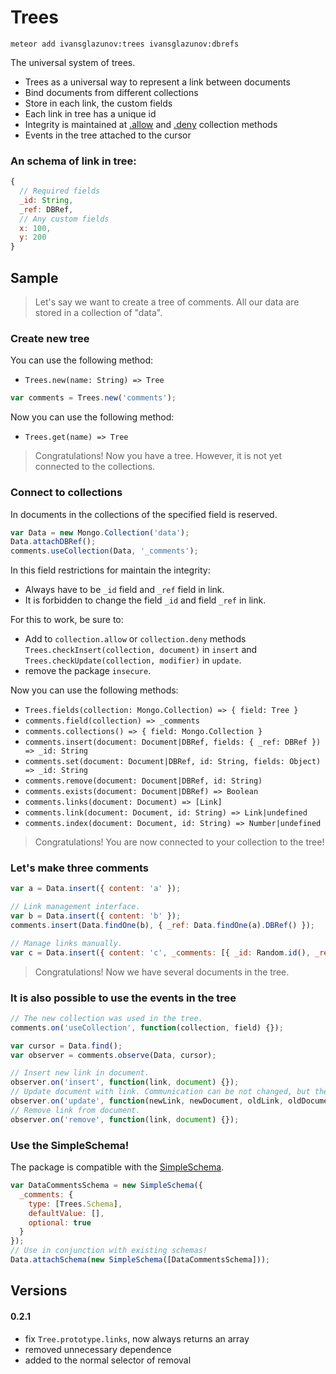 # Trees

```
meteor add ivansglazunov:trees ivansglazunov:dbrefs
```

The universal system of trees.

* Trees as a universal way to represent a link between documents
* Bind documents from different collections
* Store in each link, the custom fields
* Each link in tree has a unique id
* Integrity is maintained at [.allow](http://docs.meteor.com/#/full/allow) and [.deny](http://docs.meteor.com/#/full/deny) collection methods
* Events in the tree attached to the cursor

### An schema of link in tree:
```js
{
  // Required fields
  _id: String,
  _ref: DBRef,
  // Any custom fields
  x: 100,
  y: 200
}
```

## Sample

> Let's say we want to create a tree of comments.
> All our data are stored in a collection of "data".

### Create new tree

You can use the following method:
* `Trees.new(name: String) => Tree`

```js
var comments = Trees.new('comments');
```

Now you can use the following method:
* `Trees.get(name) => Tree`

> Congratulations! Now you have a tree. However, it is not yet connected to the collections.

### Connect to collections

In documents in the collections of the specified field is reserved.

```js
var Data = new Mongo.Collection('data');
Data.attachDBRef();
comments.useCollection(Data, '_comments');
```

In this field restrictions for maintain the integrity:
* Always have to be `_id` field and `_ref` field in link.
* It is forbidden to change the field `_id` and field `_ref` in link.

For this to work, be sure to:
* Add to `collection.allow` or `collection.deny` methods `Trees.checkInsert(collection, document)` in `insert` and `Trees.checkUpdate(collection, modifier)` in `update`.
* remove the package `insecure`.

Now you can use the following methods:
* `Trees.fields(collection: Mongo.Collection) => { field: Tree }`
* `comments.field(collection) => _comments`
* `comments.collections() => { field: Mongo.Collection }`
* `comments.insert(document: Document|DBRef, fields: { _ref: DBRef }) => _id: String`
* `comments.set(document: Document|DBRef, id: String, fields: Object) => _id: String`
* `comments.remove(document: Document|DBRef, id: String)`
* `comments.exists(document: Document|DBRef) => Boolean`
* `comments.links(document: Document) => [Link]`
* `comments.link(document: Document, id: String) => Link|undefined`
* `comments.index(document: Document, id: String) => Number|undefined`

> Congratulations! You are now connected to your collection to the tree!

### Let's make three comments

```js
var a = Data.insert({ content: 'a' });

// Link management interface.
var b = Data.insert({ content: 'b' });
comments.insert(Data.findOne(b), { _ref: Data.findOne(a).DBRef() });

// Manage links manually.
var c = Data.insert({ content: 'c', _comments: [{ _id: Random.id(), _ref: Data.findOne(b).DBRef() }] });
```

> Congratulations! Now we have several documents in the tree.

### It is also possible to use the events in the tree

```js
// The new collection was used in the tree.
comments.on('useCollection', function(collection, field) {});

var cursor = Data.find();
var observer = comments.observe(Data, cursor);

// Insert new link in document.
observer.on('insert', function(link, document) {});
// Update document with link. Communication can be not changed, but the document is changed.
observer.on('update', function(newLink, newDocument, oldLink, oldDocument) {});
// Remove link from document.
observer.on('remove', function(link, document) {});
```

### Use the SimpleSchema!

The package is compatible with the [SimpleSchema](https://atmospherejs.com/aldeed/simple-schema).

```js
var DataCommentsSchema = new SimpleSchema({
  _comments: {
    type: [Trees.Schema],
    defaultValue: [],
    optional: true
  }
});
// Use in conjunction with existing schemas!
Data.attachSchema(new SimpleSchema([DataCommentsSchema]));
```

## Versions

#### 0.2.1
* fix `Tree.prototype.links`, now always returns an array
* removed unnecessary dependence
* added to the normal selector of removal
